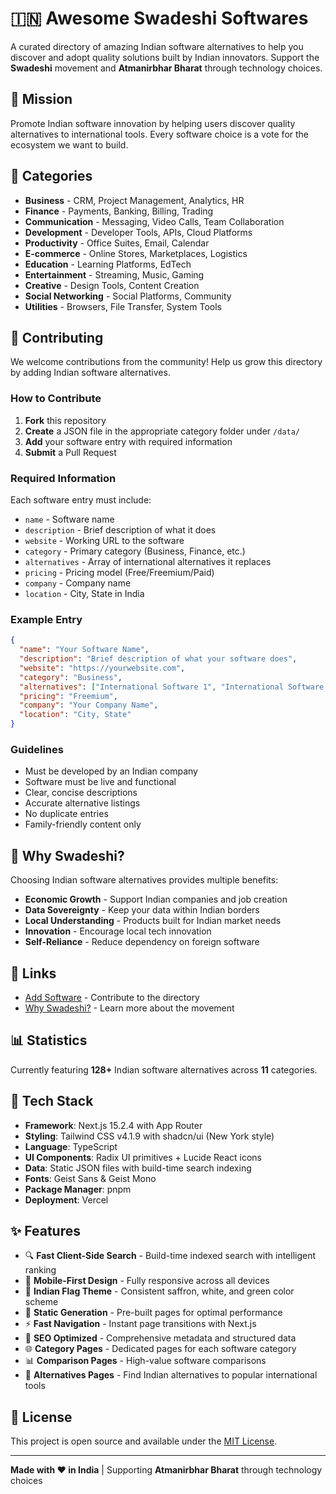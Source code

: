 # 🇮🇳 Awesome Swadeshi Softwares

A curated directory of amazing Indian software alternatives to help you discover and adopt quality solutions built by Indian innovators. Support the **Swadeshi** movement and **Atmanirbhar Bharat** through technology choices.


## 🎯 Mission

Promote Indian software innovation by helping users discover quality alternatives to international tools. Every software choice is a vote for the ecosystem we want to build.

## 📂 Categories

- **Business** - CRM, Project Management, Analytics, HR
- **Finance** - Payments, Banking, Billing, Trading
- **Communication** - Messaging, Video Calls, Team Collaboration
- **Development** - Developer Tools, APIs, Cloud Platforms
- **Productivity** - Office Suites, Email, Calendar
- **E-commerce** - Online Stores, Marketplaces, Logistics
- **Education** - Learning Platforms, EdTech
- **Entertainment** - Streaming, Music, Gaming
- **Creative** - Design Tools, Content Creation
- **Social Networking** - Social Platforms, Community
- **Utilities** - Browsers, File Transfer, System Tools

## 🤝 Contributing

We welcome contributions from the community! Help us grow this directory by adding Indian software alternatives.

### How to Contribute

1. **Fork** this repository
2. **Create** a JSON file in the appropriate category folder under `/data/`
3. **Add** your software entry with required information
4. **Submit** a Pull Request

### Required Information

Each software entry must include:

- `name` - Software name
- `description` - Brief description of what it does
- `website` - Working URL to the software
- `category` - Primary category (Business, Finance, etc.)
- `alternatives` - Array of international alternatives it replaces
- `pricing` - Pricing model (Free/Freemium/Paid)
- `company` - Company name
- `location` - City, State in India

### Example Entry

```json
{
  "name": "Your Software Name",
  "description": "Brief description of what your software does",
  "website": "https://yourwebsite.com",
  "category": "Business",
  "alternatives": ["International Software 1", "International Software 2"],
  "pricing": "Freemium",
  "company": "Your Company Name",
  "location": "City, State"
}
```

### Guidelines

- Must be developed by an Indian company
- Software must be live and functional
- Clear, concise descriptions
- Accurate alternative listings
- No duplicate entries
- Family-friendly content only

## 🚀 Why Swadeshi?

Choosing Indian software alternatives provides multiple benefits:

- **Economic Growth** - Support Indian companies and job creation
- **Data Sovereignty** - Keep your data within Indian borders
- **Local Understanding** - Products built for Indian market needs
- **Innovation** - Encourage local tech innovation
- **Self-Reliance** - Reduce dependency on foreign software

## 🔗 Links

- [Add Software](./app/about/page.tsx) - Contribute to the directory
- [Why Swadeshi?](./app/why-swadeshi/page.tsx) - Learn more about the movement

## 📊 Statistics

Currently featuring **128+** Indian software alternatives across **11** categories.

## 🎨 Tech Stack

- **Framework**: Next.js 15.2.4 with App Router
- **Styling**: Tailwind CSS v4.1.9 with shadcn/ui (New York style)
- **Language**: TypeScript
- **UI Components**: Radix UI primitives + Lucide React icons
- **Data**: Static JSON files with build-time search indexing
- **Fonts**: Geist Sans & Geist Mono
- **Package Manager**: pnpm
- **Deployment**: Vercel

## ✨ Features

- 🔍 **Fast Client-Side Search** - Build-time indexed search with intelligent ranking
- 📱 **Mobile-First Design** - Fully responsive across all devices
- 🎨 **Indian Flag Theme** - Consistent saffron, white, and green color scheme
- 🚀 **Static Generation** - Pre-built pages for optimal performance
- ⚡ **Fast Navigation** - Instant page transitions with Next.js
- 🔗 **SEO Optimized** - Comprehensive metadata and structured data
- 🌐 **Category Pages** - Dedicated pages for each software category
- 📊 **Comparison Pages** - High-value software comparisons
- 🎯 **Alternatives Pages** - Find Indian alternatives to popular international tools

## 📜 License

This project is open source and available under the [MIT License](LICENSE).

---

**Made with ❤️ in India** | Supporting **Atmanirbhar Bharat** through technology choices